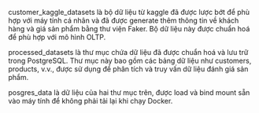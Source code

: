 customer_kaggle_datasets là bộ dữ liệu từ kaggle đã được lược bớt để phù hợp với máy tính cá nhân và đã được generate thêm thông tin về khách hàng và giá sản phẩm bằng thư viện Faker. Bộ dữ liệu này được chuẩn hoá để phù hợp với mô hình OLTP.

processed_datasets là thư mục chứa dữ liệu đã được chuẩn hoá và lưu trữ trong PostgreSQL. Thư mục này bao gồm các bảng dữ liệu như customers, products, v.v., được sử dụng để phân tích và truy vấn dữ liệu đánh giá sản phẩm.

posgres_data là dữ liệu của hai thư mục trên, được load và bind mount sẵn vào máy tính để không phải tải lại khi chạy Docker.